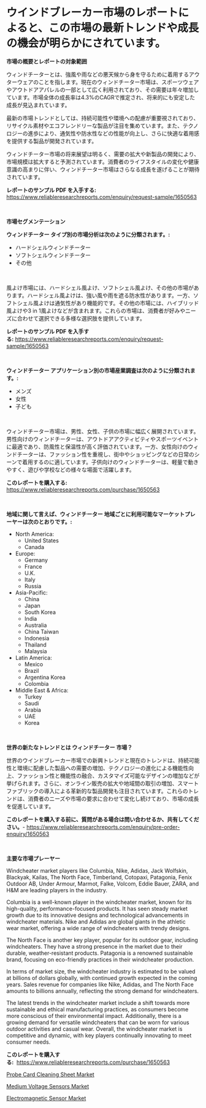 <p><h1>ウインドブレーカー市場のレポートによると、この市場の最新トレンドや成長の機会が明らかにされています。</h1></p><p><strong>市場の概要とレポートの対象範囲</strong></p>
<p><p>ウィンドチーターとは、強風や雨などの悪天候から身を守るために着用するアウターウェアのことを指します。現在のウィンドチーター市場は、スポーツウェアやアウトドアアパレルの一部として広く利用されており、その需要は年々増加しています。市場全体の成長率は4.3%のCAGRで推定され、将来的にも安定した成長が見込まれています。</p><p>最新の市場トレンドとしては、持続可能性や環境への配慮が重要視されており、リサイクル素材やエコフレンドリーな製品が注目を集めています。また、テクノロジーの進歩により、通気性や防水性などの性能が向上し、さらに快適な着用感を提供する製品が開発されています。</p><p>ウィンドチーター市場の将来展望は明るく、需要の拡大や新製品の開発により、市場規模は拡大すると予測されています。消費者のライフスタイルの変化や健康意識の高まりに伴い、ウィンドチーター市場はさらなる成長を遂げることが期待されています。</p></p>
<p><strong>レポートのサンプル PDF を入手する:</strong> <a href="https://www.reliableresearchreports.com/enquiry/request-sample/1650563">https://www.reliableresearchreports.com/enquiry/request-sample/1650563</a></p>
<p>&nbsp;</p>
<p><strong>市場セグメンテーション</strong></p>
<p><strong>ウィンドチーター タイプ別の市場分析は次のように分類されます。:</strong></p>
<p><ul><li>ハードシェルウィンドチーター</li><li>ソフトシェルウィンドチーター</li><li>その他</li></ul></p>
<p>&nbsp;</p>
<p><p>風よけ市場には、ハードシェル風よけ、ソフトシェル風よけ、その他の市場があります。ハードシェル風よけは、強い風や雨を遮る防水性があります。一方、ソフトシェル風よけは通気性があり機能的です。その他の市場には、ハイブリッド風よけや3 in 1風よけなどが含まれます。これらの市場は、消費者が好みやニーズに合わせて選択できる多様な選択肢を提供しています。</p></p>
<p><strong>レポートのサンプル PDF を入手する:</strong>&nbsp;<a href="https://www.reliableresearchreports.com/enquiry/request-sample/1650563">https://www.reliableresearchreports.com/enquiry/request-sample/1650563</a></p>
<p>&nbsp;</p>
<p><strong> ウィンドチーター アプリケーション別の市場産業調査は次のように分類されます。:</strong></p>
<p><ul><li>メンズ</li><li>女性</li><li>子ども</li></ul></p>
<p>&nbsp;</p>
<p><p>ウィンドチーター市場は、男性、女性、子供の市場に幅広く展開されています。男性向けのウィンドチーターは、アウトドアアクティビティやスポーツイベントに最適であり、防風性と保温性が高く評価されています。一方、女性向けのウィンドチーターは、ファッション性を重視し、街中やショッピングなどの日常のシーンで着用するのに適しています。子供向けのウィンドチーターは、軽量で動きやすく、遊びや学校などの様々な場面で活躍します。</p></p>
<p><strong>このレポートを購入する:</strong>&nbsp; <a href="https://www.reliableresearchreports.com/purchase/1650563">https://www.reliableresearchreports.com/purchase/1650563</a></p>
<p>&nbsp;</p>
<p><strong>地域に関して言えば、ウィンドチーター 地域ごとに利用可能なマーケットプレーヤーは次のとおりです。:</strong></p>
<p><ul>
    <li>
        North America:
        <ul>
            <li>United States</li>
            <li>Canada</li>
        </ul>
    </li>
    <li>
        Europe:
        <ul>
            <li>Germany</li>
            <li>France</li>
            <li>U.K.</li>
            <li>Italy</li>
            <li>Russia</li>
        </ul>
    </li>
    <li>
        Asia-Pacific:
        <ul>
            <li>China</li>
            <li>Japan</li>
            <li>South Korea</li>
            <li>India</li>
            <li>Australia</li>
            <li>China Taiwan</li>
            <li>Indonesia</li>
            <li>Thailand</li>
            <li>Malaysia</li>
        </ul>
    </li>
    <li>
        Latin America:
        <ul>
            <li>Mexico</li>
            <li>Brazil</li>
            <li>Argentina Korea</li>
            <li>Colombia</li>
        </ul>
    </li>
    <li>
        Middle East & Africa:
        <ul>
            <li>Turkey</li>
            <li>Saudi</li>
            <li>Arabia</li>
            <li>UAE</li>
            <li>Korea</li>
        </ul>
    </li>
    </ul></p>
<p>&nbsp;</p>
<p><strong>世界の新たなトレンドとは ウィンドチーター 市場？</strong></p>
<p><p>世界のウインドブレーカー市場での新興トレンドと現在のトレンドは、持続可能性と環境に配慮した製品への需要の増加、テクノロジーの進化による機能性向上、ファッション性と機能性の融合、カスタマイズ可能なデザインの増加などが挙げられます。さらに、オンライン販売の拡大や地域間の取引の増加、スマートファブリックの導入による革新的な製品開発も注目されています。これらのトレンドは、消費者のニーズや市場の要求に合わせて変化し続けており、市場の成長を促進しています。</p></p>
<p><strong>このレポートを購入する前に、質問がある場合は問い合わせるか、共有してください。</strong>- <a href="https://www.reliableresearchreports.com/enquiry/pre-order-enquiry/1650563">https://www.reliableresearchreports.com/enquiry/pre-order-enquiry/1650563</a></p>
<p>&nbsp;</p>
<p><strong>主要な市場プレーヤー</strong></p>
<p><p>Windcheater market players like Columbia, Nike, Adidas, Jack Wolfskin, Blackyak, Kailas, The North Face, Timberland, Cotopaxi, Patagonia, Fenix Outdoor AB, Under Armour, Marmot, Falke, Volcom, Eddie Bauer, ZARA, and H&M are leading players in the industry.</p><p>Columbia is a well-known player in the windcheater market, known for its high-quality, performance-focused products. It has seen steady market growth due to its innovative designs and technological advancements in windcheater materials. Nike and Adidas are global giants in the athletic wear market, offering a wide range of windcheaters with trendy designs.</p><p>The North Face is another key player, popular for its outdoor gear, including windcheaters. They have a strong presence in the market due to their durable, weather-resistant products. Patagonia is a renowned sustainable brand, focusing on eco-friendly practices in their windcheater production.</p><p>In terms of market size, the windcheater industry is estimated to be valued at billions of dollars globally, with continued growth expected in the coming years. Sales revenue for companies like Nike, Adidas, and The North Face amounts to billions annually, reflecting the strong demand for windcheaters.</p><p>The latest trends in the windcheater market include a shift towards more sustainable and ethical manufacturing practices, as consumers become more conscious of their environmental impact. Additionally, there is a growing demand for versatile windcheaters that can be worn for various outdoor activities and casual wear. Overall, the windcheater market is competitive and dynamic, with key players continually innovating to meet consumer needs.</p></p>
<p><strong>このレポートを購入する:</strong>&nbsp;&nbsp;<a href="https://www.reliableresearchreports.com/purchase/1650563">https://www.reliableresearchreports.com/purchase/1650563</a></p>
<p><p><a href="https://github.com/timeliteaut/Market-Research-Report-List-2/blob/main/probe-card-cleaning-sheet-market.md">Probe Card Cleaning Sheet Market</a></p><p><a href="https://github.com/globismark/Market-Research-Report-List-2/blob/main/medium-voltage-sensors-market.md">Medium Voltage Sensors Market</a></p><p><a href="https://github.com/bobicer/Market-Research-Report-List-2/blob/main/electromagnetic-sensor-market.md">Electromagnetic Sensor Market</a></p></p>